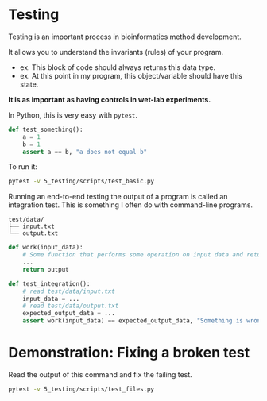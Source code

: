 # Testing
Testing is an important process in bioinformatics method development.

It allows you to understand the invariants (rules) of your program.
* ex. This block of code should always returns this data type.
* ex. At this point in my program, this object/variable should have this state.

__It is as important as having controls in wet-lab experiments.__

In Python, this is very easy with `pytest`.
```python
def test_something():
    a = 1
    b = 1
    assert a == b, "a does not equal b"
```

To run it:
```bash
pytest -v 5_testing/scripts/test_basic.py
```

Running an end-to-end testing the output of a program is called an integration test. This is something I often do with command-line programs.
```
test/data/
├── input.txt
└── output.txt
```

```python
def work(input_data):
    # Some function that performs some operation on input data and returns some output 
    ...
    return output

def test_integration():
    # read test/data/input.txt
    input_data = ...
    # read test/data/output.txt
    expected_output_data = ...
    assert work(input_data) == expected_output_data, "Something is wrong with my program or it is non-deterministic"
```

# Demonstration: Fixing a broken test
Read the output of this command and fix the failing test.
```bash
pytest -v 5_testing/scripts/test_files.py
```
